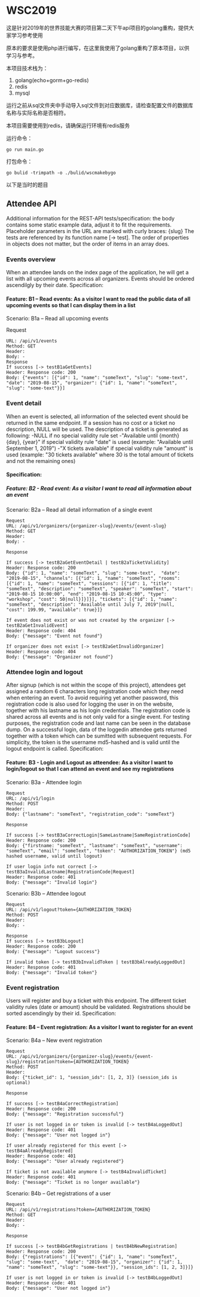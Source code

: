 # WSC2019
 这是针对2019年的世界技能大赛的项目第二天下午api项目的golang重构，提供大家学习参考使用

原本的要求是使用php进行编写，在这里我使用了golang重构了原本项目，以供学习与参考。

本项目技术栈为：
1. golang(echo+gorm+go-redis)
2. redis
3. mysql

运行之前从sql文件夹中手动导入sql文件到对应数据库，请检查配置文件的数据库名称与实际名称是否相符。

本项目需要使用到redis，请确保运行环境有redis服务



运行命令：
```shell
go run main.go
```

打包命令：
```shell
go bulid -trimpath -o ./bulid/wscmakebygo
```

以下是当时的题目

## Attendee API

Additional information for the REST-API tests/specification: the body contains some static example data, adjust it to fit the requirements. Placeholder parameters in the URL are marked with curly braces: {slug}
The tests are referenced by its function name [-> test<scenario-id><text>].
The order of properties in objects does not matter, but the order of items in an array does.

### Events overview

When an attendee lands on the index page of the application, he will get a list with all upcoming events across all organizers. Events should be ordered ascendilgly by their date.
Specification:

#### Feature: B1 – Read events: As a visitor I want to read the public data of all upcoming events so that I can display them in a list

Scenario: B1a – Read all upcoming events

Request

```api
URL: /api/v1/events
Method: GET
Header:
Body: -
Response
If success [-> testB1aGetEvents]
Header: Response code: 200
Body: {"events": [{"id": 1, "name": "someText", "slug": "some-text",  "date": "2019-08-15", "organizer": {"id": 1, "name": "someText", "slug": "some-text"}}]
```

### Event detail
When an event is selected, all information of the selected event should be returned in the same endpoint.
If a session has no cost or a ticket no description, NULL will be used.
The description of a ticket is generated as following:
-NULL if no special validity rule set
-"Available until {month} {day}, {year}" if special validity rule "date" is used
(example: "Available until September 1, 2019")
-"X tickets available" if special validity rule "amount" is used
(example: "30 tickets available" where 30 is the total amount of tickets and not the remaining ones)
#### Specification:
##### Feature: B2 - Read event: As a visitor I want to read all information about an event

Scenario: B2a – Read all detail information of a single event

```
Request
URL: /api/v1/organizers/{organizer-slug}/events/{event-slug}
Method: GET
Header:
Body: -

Response

If success [-> testB2aGetEventDetail | testB2aTicketValidity]
Header: Response code: 200
Body: {"id": 1, "name": "someText", "slug": "some-text",  "date": "2019-08-15", "channels": [{"id": 1, "name": "someText", "rooms": [{"id": 1, "name": "someText", "sessions": [{"id": 1, "title": "someText", "description": "someText", "speaker": "someText", "start": "2019-08-15 10:00:00", "end": "2019-08-15 10:45:00", "type": "workshop", "cost": 50|null}]}]}], "tickets": [{"id": 1, "name": "someText", "description": "Available until July 7, 2019"|null, "cost": 199.99, "available": true}]}

If event does not exist or was not created by the organizer [-> testB2aGetInvalidEvent]
Header: Response code: 404
Body: {"message": "Event not found"}

If organizer does not exist [-> testB2aGetInvalidOrganizer]
Header: Response code: 404
Body: {"message": "Organizer not found"}
```

### Attendee login and logout
After signup (which is not within the scope of this project), attendees get assigned a random 6 characters long registration code which they need when entering an event. To avoid requiring yet another password, this registration code is also used for logging the user in on the website, together with his lastname as his login credentials. The registration code is shared across all events and is not only valid for a single event.
For testing purposes, the registration code and last name can be seen in the database dump.
On a successful login, data of the loggedin attendee gets returned together with a token which can be sumitted with subsequent requests. For simplicity, the token is the username md5-hashed and is valid until the logout endpoint is called.
Specification:
#### Feature: B3 - Login and Logout as atteendee: As a visitor I want to login/logout so that I can attend an event and see my registrations

Scenario: B3a - Attendee login

```
Request
URL: /api/v1/login
Method: POST
Header:
Body: {"lastname": "someText", "registration_code": "someText"}

Response

If success [-> testB3aCorrectLogin|SameLastname|SameRegistrationCode]
Header: Response code: 200
Body: {"firstname: "someText", "lastname": "someText", "username": "someText", "email": "someText", "token": "AUTHORIZATION_TOKEN"} (md5 hashed username, valid until logout)

If user login info not correct [-> testB3aInvalidLastname|RegistrationCode|Request]
Header: Response code: 401
Body: {"message": "Invalid login"}
```

Scenario: B3b – Attendee logout
```
Request
URL: /api/v1/logout?token={AUTHORIZATION_TOKEN}
Method: POST
Header:
Body: -

Response
If success [-> testB3bLogout]
Header: Response code: 200
Body: {"message": "Logout success"}

If invalid token [-> testB3bInvalidToken | testB3bAlreadyLoggedOut]
Header: Response code: 401
Body: {"message": "Invalid token"}
```

### Event registration

Users will register and buy a ticket with this endpoint. The different ticket validity rules (date or amount) should be validated. Registrations should be sorted ascendingly by their id.
Specification:
#### Feature: B4 – Event registration: As a visitor I want to register for an event

Scenario: B4a – New event registration
```
Request
URL: /api/v1/organizers/{organizer-slug}/events/{event-slug}/registration?token={AUTHORIZATION_TOKEN}
Method: POST
Header:
Body: {"ticket_id": 1, "session_ids": [1, 2, 3]} (session_ids is optional)

Response

If success [-> testB4aCorrectRegistration]
Header: Response code: 200
Body: {"message": "Registration successful"}

If user is not logged in or token is invalid [-> testB4aLoggedOut]
Header: Response code: 401
Body: {"message": "User not logged in"}

If user already registered for this event [-> testB4aAlreadyRegistered]
Header: Response code: 401
Body: {"message": "User already registered"}

If ticket is not available anymore [-> testB4aInvalidTicket]
Header: Response code: 401
Body: {"message": "Ticket is no longer available"}
```



Scenario: B4b – Get registrations of a user
```
Request
URL: /api/v1/registrations?token={AUTHORIZATION_TOKEN}
Method: GET
Header:
Body: -

Response

If success [-> testB4bGetRegistrations | testB4bNewRegistration]
Header: Response code: 200
Body: {"registrations": [{"event": {"id": 1, "name": "someText", "slug": "some-text",  "date": "2019-08-15", "organizer": {"id": 1, "name": "someText", "slug": "some-text"}}, "session_ids": [1, 2, 3]}]}

If user is not logged in or token is invalid [-> testB4bLoggedOut]
Header: Response code: 401
Body: {"message": "User not logged in"}
```

